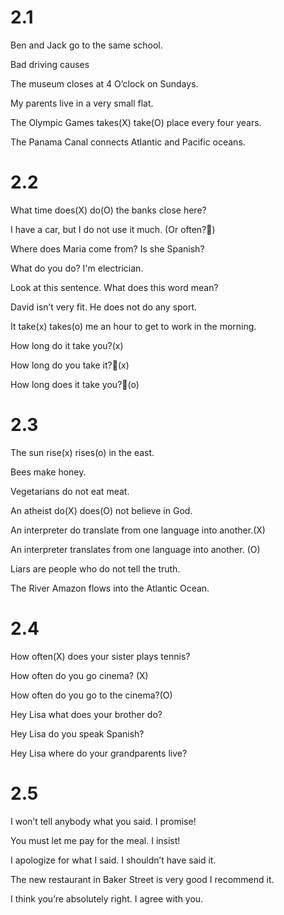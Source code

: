 # 2.1

Ben and Jack go to the same school.

Bad driving causes

The museum closes at 4 O’clock on Sundays.

My parents live in a very small flat.

The Olympic Games takes(X) take(O) place every four years.

The Panama Canal connects Atlantic and Pacific oceans.


# 2.2

What time does(X) do(O) the banks close here?

I have a car, but I do not use it much. (Or often?🤔)

Where does Maria come from? Is she Spanish?

What do you do? I'm electrician.

Look at this sentence. What does this word mean?

David isn’t very fit. He does not do any sport.

It take(x) takes(o) me an hour to get to work in the morning. 

How long do it take you?(x)

How long do you take it?🤔(x)

How long does it take you?🤔(o)

# 2.3

The sun rise(x) rises(o) in the east.

Bees make honey.

Vegetarians do not eat meat.

An atheist do(X) does(O)  not believe in God.

An interpreter do translate from one language into another.(X)

An interpreter translates from one language into another. (O)

Liars are people who do not tell the truth.

The River Amazon flows into the Atlantic Ocean.

# 2.4

How often(X) does your sister plays tennis?

How often do you go cinema? (X)

How often do you go to the cinema?(O)

Hey Lisa what does your brother do?

Hey Lisa do you speak Spanish?

Hey Lisa where do your grandparents live?

# 2.5

I won’t tell anybody what you said. I promise!

You must let me pay for the meal. I insist!

I apologize for what I said. I shouldn’t have said it.

The new restaurant in Baker Street is very good I recommend it.

I think you’re absolutely right. I agree with you.	
